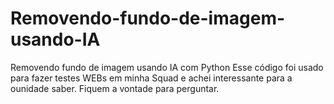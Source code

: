 # Removendo-fundo-de-imagem-usando-IA
Removendo fundo de imagem usando IA com Python
Esse código foi usado para fazer testes WEBs em minha Squad e achei interessante para a ounidade saber. Fiquem a vontade para perguntar.
